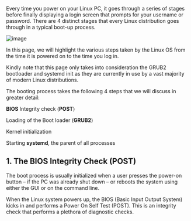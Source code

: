 Every time you power on your Linux PC, it goes through a series of stages before finally displaying a login screen that prompts for your username or password. 
There are 4 distinct stages that every Linux distribution goes through in a typical boot-up process.

![image](https://github.com/ashrafkgit/Linux/assets/134578702/5c99fc65-6345-4274-87e2-1ebc03483f79)

In this page, we will highlight the various steps taken by the Linux OS from the time it is powered on to the time you log in. 

Kindly note that this page only takes into consideration the GRUB2 bootloader and systemd init as they are currently in use by a vast majority of modern Linux distributions.


The booting process takes the following 4 steps that we will discuss in greater detail:

**BIOS** Integrity check (**POST**)

Loading of the Boot loader (**GRUB2**)

Kernel initialization

Starting **systemd**, the parent of all processes

## 1. The BIOS Integrity Check (POST)

The boot process is usually initialized when a user presses the power-on button – if the PC was already shut down – or reboots the system using either the GUI or on the command line.

When the Linux system powers up, the BIOS (Basic Input Output System) kicks in and performs a Power On Self Test (POST). This is an integrity check that performs a plethora of diagnostic checks.
